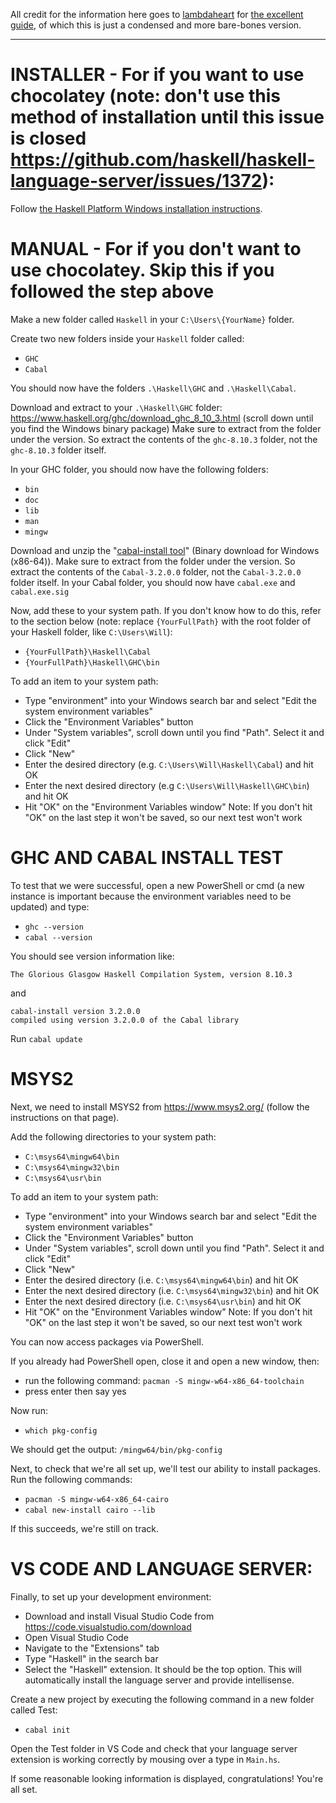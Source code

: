 All credit for the information here goes to [lambdaheart](https://github.com/lambdaheart) for [the excellent guide](https://github.com/lambdaheart/Haskell-Guide/blob/master/DevelopmentEnvironment.md), of which this is just a condensed and more bare-bones version.

-----------------------------------------------------

# INSTALLER - For if you want to use chocolatey (note: don't use this method of installation until this issue is closed https://github.com/haskell/haskell-language-server/issues/1372):

Follow [the Haskell Platform Windows installation instructions](https://www.haskell.org/platform/windows.html).


# MANUAL - For if you don't want to use chocolatey. Skip this if you followed the step above

Make a new folder called `Haskell` in your `C:\Users\{YourName}` folder.

Create two new folders inside your `Haskell` folder called:
* `GHC`
* `Cabal`

You should now have the folders `.\Haskell\GHC` and `.\Haskell\Cabal`.

Download and extract to your `.\Haskell\GHC` folder: https://www.haskell.org/ghc/download_ghc_8_10_3.html (scroll down until you find the Windows binary package)
Make sure to extract from the folder under the version. So extract the contents of the `ghc-8.10.3` folder, not the `ghc-8.10.3` folder itself.

In your GHC folder, you should now have the following folders:
* `bin`
* `doc`
* `lib`
* `man`
* `mingw`

Download and unzip the "[cabal-install tool](https://www.haskell.org/cabal/download.html)" (Binary download for Windows (x86-64)).
Make sure to extract from the folder under the version. So extract the contents of the `Cabal-3.2.0.0` folder, not the `Cabal-3.2.0.0` folder itself.
In your Cabal folder, you should now have `cabal.exe` and `cabal.exe.sig`

Now, add these to your system path. If you don't know how to do this, refer to the section below (note: replace `{YourFullPath}` with the root folder of your Haskell folder, like `C:\Users\Will`):
* `{YourFullPath}\Haskell\Cabal`
* `{YourFullPath}\Haskell\GHC\bin`

To add an item to your system path:
* Type "environment" into your Windows search bar and select "Edit the system environment variables"
* Click the "Environment Variables" button
* Under "System variables", scroll down until you find "Path". Select it and click "Edit"
* Click "New"
* Enter the desired directory (e.g. `C:\Users\Will\Haskell\Cabal`) and hit OK
* Enter the next desired directory (e.g `C:\Users\Will\Haskell\GHC\bin`) and hit OK
* Hit "OK" on the "Environment Variables window"
Note: If you don't hit "OK" on the last step it won't be saved, so our next test won't work


# GHC AND CABAL INSTALL TEST

To test that we were successful, open a new PowerShell or cmd (a new instance is important because the environment variables need to be updated) and type:
* `ghc --version`
* `cabal --version`

You should see version information like:

```
The Glorious Glasgow Haskell Compilation System, version 8.10.3
```

and

```
cabal-install version 3.2.0.0
compiled using version 3.2.0.0 of the Cabal library
```

Run `cabal update`

# MSYS2

Next, we need to install MSYS2 from https://www.msys2.org/ (follow the instructions on that page).

Add the following directories to your system path:
* `C:\msys64\mingw64\bin`
* `C:\msys64\mingw32\bin`
* `C:\msys64\usr\bin`

To add an item to your system path:
* Type "environment" into your Windows search bar and select "Edit the system environment variables"
* Click the "Environment Variables" button
* Under "System variables", scroll down until you find "Path". Select it and click "Edit"
* Click "New"
* Enter the desired directory (i.e. `C:\msys64\mingw64\bin`) and hit OK
* Enter the next desired directory (i.e. `C:\msys64\mingw32\bin`) and hit OK
* Enter the next desired directory (i.e. `C:\msys64\usr\bin`) and hit OK
* Hit "OK" on the "Environment Variables window"
Note: If you don't hit "OK" on the last step it won't be saved, so our next test won't work

You can now access packages via PowerShell.

If you already had PowerShell open, close it and open a new window, then:
* run the following command: `pacman -S mingw-w64-x86_64-toolchain`
* press enter then say yes

Now run:
* `which pkg-config`

We should get the output: `/mingw64/bin/pkg-config`

Next, to check that we're all set up, we'll test our ability to install packages. Run the following commands:

* `pacman -S mingw-w64-x86_64-cairo`
* `cabal new-install cairo --lib`

If this succeeds, we're still on track.


# VS CODE AND LANGUAGE SERVER:

Finally, to set up your development environment:
* Download and install Visual Studio Code from https://code.visualstudio.com/download 
* Open Visual Studio Code
* Navigate to the "Extensions" tab
* Type "Haskell" in the search bar
* Select the "Haskell" extension. It should be the top option. This will automatically install the language server and provide intellisense.

Create a new project by executing the following command in a new folder called Test:

* `cabal init`

Open the Test folder in VS Code and check that your language server extension is working correctly by mousing over a type in `Main.hs`.

If some reasonable looking information is displayed, congratulations! You're all set.